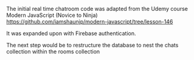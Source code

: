 The initial real time chatroom code was adapted from the Udemy course Modern JavaScript (Novice to Ninja)
https://github.com/iamshaunjp/modern-javascript/tree/lesson-146

It was expanded upon with Firebase authentication.

The next step would be to restructure the database to nest the chats collection within the rooms collection 
